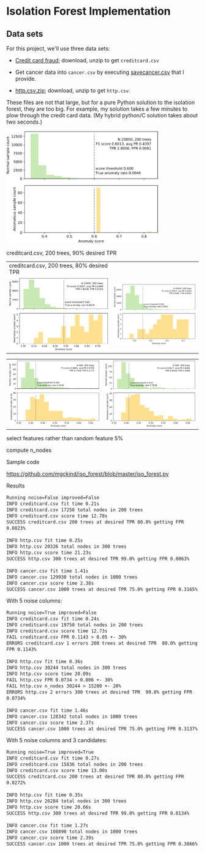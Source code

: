 # Isolation Forest Implementation

## Data sets

For this project, we'll use three data sets:

* [Credit card fraud](https://www.kaggle.com/mlg-ulb/creditcardfraud); download, unzip to get `creditcard.csv`

* Get cancer data into `cancer.csv` by executing [savecancer.csv](https://github.com/parrt/msds689/blob/master/projects/iforest/savecancer.py) that I provide.

* [http.csv.zip](https://github.com/parrt/msds689/blob/master/projects/iforest/http.csv.zip); download, unzip to get `http.csv`.

These files are not that large, but for a pure Python solution to the isolation forest, they are too big.  For example, my solution takes a few minutes to plow through the credit card data. (My hybrid python/C solution takes about two seconds.)

<a href="images/http-200-99.svg"><img src="images/http-200-99.svg" width="400"></a>

<table border=0>
<tr><td>creditcard.csv, 200 trees, 80% desired TPR</td><td></td>creditcard.csv, 200 trees, 90% desired TPR</tr>
<tr>
<td border=0>
<a href="images/creditcard-200-80.svg"><img src="images/creditcard-200-80.svg" width="400"></a>
<td border=0>
<a href="images/creditcard-200-90.svg"><img src="images/creditcard-200-90.svg" width="400"></a>
</tr>
</table>

<table border=0>
<tr>
<td border=0>
<a href="images/cancer-300-70.svg"><img src="images/cancer-300-70.svg" width="400"></a>
<td border=0>
<a href="images/cancer-300-80.svg"><img src="images/cancer-300-80.svg" width="400"></a>
</tr>
</table>

select features rather than random feature 5%


compute n_nodes

Sample code

https://github.com/mgckind/iso_forest/blob/master/iso_forest.py

Results

```
Running noise=False improved=False
INFO creditcard.csv fit time 0.21s
INFO creditcard.csv 17250 total nodes in 200 trees
INFO creditcard.csv score time 12.78s
SUCCESS creditcard.csv 200 trees at desired TPR 80.0% getting FPR 0.0823%

INFO http.csv fit time 0.25s
INFO http.csv 20326 total nodes in 300 trees
INFO http.csv score time 21.23s
SUCCESS http.csv 300 trees at desired TPR 99.0% getting FPR 0.0063%

INFO cancer.csv fit time 1.41s
INFO cancer.csv 129930 total nodes in 1000 trees
INFO cancer.csv score time 2.38s
SUCCESS cancer.csv 1000 trees at desired TPR 75.0% getting FPR 0.3165%
```

With 5 noise columns:

```
Running noise=True improved=False
INFO creditcard.csv fit time 0.24s
INFO creditcard.csv 19758 total nodes in 200 trees
INFO creditcard.csv score time 12.73s
FAIL creditcard.csv FPR 0.1143 > 0.05 +- 30%
ERRORS creditcard.csv 1 errors 200 trees at desired TPR  80.0% getting FPR 0.1143%

INFO http.csv fit time 0.36s
INFO http.csv 30244 total nodes in 300 trees
INFO http.csv score time 20.09s
FAIL http.csv FPR 0.0734 > 0.006 +- 30%
FAIL http.csv n_nodes 30244 > 15200 +- 20%
ERRORS http.csv 2 errors 300 trees at desired TPR  99.0% getting FPR 0.0734%

INFO cancer.csv fit time 1.46s
INFO cancer.csv 128342 total nodes in 1000 trees
INFO cancer.csv score time 2.37s
SUCCESS cancer.csv 1000 trees at desired TPR 75.0% getting FPR 0.3137%
```


With 5 noise columns and 3 candidates:

```
Running noise=True improved=True
INFO creditcard.csv fit time 0.27s
INFO creditcard.csv 15836 total nodes in 200 trees
INFO creditcard.csv score time 13.00s
SUCCESS creditcard.csv 200 trees at desired TPR 80.0% getting FPR 0.0272%

INFO http.csv fit time 0.35s
INFO http.csv 26284 total nodes in 300 trees
INFO http.csv score time 20.66s
SUCCESS http.csv 300 trees at desired TPR 99.0% getting FPR 0.0134%

INFO cancer.csv fit time 1.27s
INFO cancer.csv 108890 total nodes in 1000 trees
INFO cancer.csv score time 2.39s
SUCCESS cancer.csv 1000 trees at desired TPR 75.0% getting FPR 0.3866%
```
